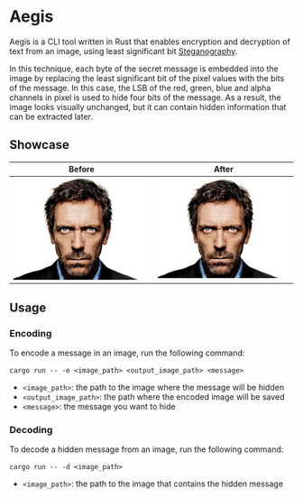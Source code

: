 # Aegis

Aegis is a CLI tool written in Rust that enables encryption and decryption of text from an image, using least significant bit [Steganography](https://en.wikipedia.org/wiki/Steganography). 

In this technique, each byte of the secret message is embedded into the image by replacing the least significant bit of the pixel values with the bits of the message. In this case, the LSB of the red, green, blue and alpha channels in pixel is used to hide four bits of the message. As a result, the image looks visually unchanged, but it can contain hidden information that can be extracted later.

## Showcase
Before            |  After
:-------------------------:|:-------------------------:
![](imgs/original_image.png)  |  ![](imgs/modified_image.png)

## Usage
### Encoding
To encode a message in an image, run the following command:
```
cargo run -- -e <image_path> <output_image_path> <message>
```
- `<image_path>`: the path to the image where the message will be hidden
- `<output_image_path>`: the path where the encoded image will be saved
- `<message>`: the message you want to hide

### Decoding
To decode a hidden message from an image, run the following command:
```
cargo run -- -d <image_path>
```
- `<image_path>`: the path to the image that contains the hidden message